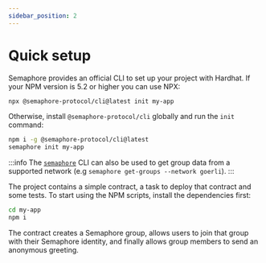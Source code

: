 ```yaml
---
sidebar_position: 2
---
```


# Quick setup

Semaphore provides an official CLI to set up your project with Hardhat. If your NPM version is 5.2 or higher you can use NPX:

```bash
npx @semaphore-protocol/cli@latest init my-app
```

Otherwise, install `@semaphore-protocol/cli` globally and run the `init` command:

```bash
npm i -g @semaphore-protocol/cli@latest
semaphore init my-app
```

:::info
The [`semaphore`](https://github.com/semaphore-protocol/semaphore/tree/main/packages/cli) CLI can also be used to get group data from a supported network (e.g `semaphore get-groups --network goerli`).
:::

The project contains a simple contract, a task to deploy that contract and some tests. To start using the NPM scripts, install the dependencies first:

```bash
cd my-app
npm i
```

The contract creates a Semaphore group, allows users to join that group with their Semaphore identity, and finally allows group members to send an anonymous greeting.
